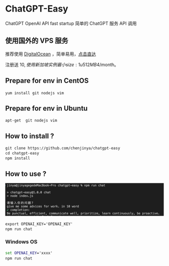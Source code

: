 # ChatGPT-Easy
ChatGPT OpenAI API fast startup
简单的 ChatGPT 服务 API 调用

## 使用国外的 VPS 服务

推荐使用 [DigitalOcean](https://m.do.co/c/28c8264f7e32) ，简单易用，[点击直达](https://m.do.co/c/28c8264f7e32)

注册送 10$, 使用 新加坡实例最小 size: 1u 512MB 4$/month。

## Prepare for env in CentOS 

```shell
yum install git nodejs vim
```

## Prepare for env in Ubuntu 

```shell
apt-get  git nodejs vim
```

## How to install ?

```shell
git clone https://github.com/chenjinya/chatgpt-easy
cd chatgpt-easy
npm install
```

## How to use ?

![example](https://github.com/chenjinya/chatgpt-easy/blob/main/example.png)

```shell
export OPENAI_KEY='OPENAI_KEY'
npm run chat
```


### Windows OS

```cmd
set OPENAI_KEY='xxxx' 
npm run chat
```

